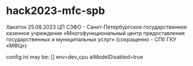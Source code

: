 # hack2023-mfc-spb
Хакатон 25.08.2023 ЦП СЗФО - Санкт-Петербургское государственное казенное учреждение «Многофункциональный центр предоставления государственных и муниципальных услуг» (сокращенно - СПб ГКУ «МФЦ»)


config.ini may be:
[]
env=dev_cpu
aiModelDisabled=true